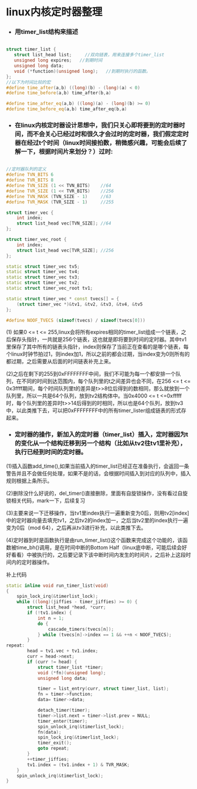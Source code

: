 # linux内核定时器整理

- ### 用timer_list结构来描述

 ```cpp
 
struct timer_list { 
    struct list_head list;     //双向链表，用来连接多个timer_list
    unsigned long expires;   //到期时间
    unsigned long data;   
    void (*function)(unsigned long);   //到期时执行的函数。
};
//以下为时间比较的宏
#define time_after(a,b) ((long)(b) - (long)(a) < 0) 
#define time_before(a,b) time_after(b,a) 

#define time_after_eq(a,b) ((long)(a) - (long)(b) >= 0) 
#define time_before_eq(a,b) time_after_eq(b,a)

```

- ### 在linux内核定时器设计思想中，我们只关心即将要到的定时器时间，而不会关心已经过时和很久才会过时的定时器，我们假定定时器在经过t个时间（linux时间接拍数，稍微感兴趣，可能会后续了解一下，根据时间片来划分？）过时:

```cpp

//定时器队列的定义
#define TVN_BITS 6 
#define TVR_BITS 8 
#define TVN_SIZE (1 << TVN_BITS)    //64
#define TVR_SIZE (1 << TVR_BITS)    //256
#define TVN_MASK (TVN_SIZE - 1)     //63
#define TVR_MASK (TVR_SIZE - 1)     //255

struct timer_vec { 
    int index; 
    struct list_head vec[TVN_SIZE]; //64
}; 

struct timer_vec_root { 
    int index; 
    struct list_head vec[TVR_SIZE]; //256
}; 

static struct timer_vec tv5; 
static struct timer_vec tv4; 
static struct timer_vec tv3; 
static struct timer_vec tv2; 
static struct timer_vec_root tv1; 

static struct timer_vec * const tvecs[] = { 
    (struct timer_vec *)&tv1, &tv2, &tv3, &tv4, &tv5 
}; 

#define NOOF_TVECS (sizeof(tvecs) / sizeof(tvecs[0]))

```

(1) 如果0 <= t <= 255,linux会将所有expires相同的timer_list组成一个链表，之后保存头指针，一共就是256个链表，这也就是即将要到时间的定时器。其中tv1里保存了其中所有的链表头指针，index则保存了当前正在查看的是哪个链表，每个linux时钟节拍过1，则index加1，所以之前的都会过期，当index变为0则所有的都过期，之后需要从后面的时间链表补充上来。

(2)之后在剩下的255到0xFFFFFFFF中间，我们不可能为每一个都安排一个队列，在不同的时间到达范围内，每个队列里的t之间差异也会不同，在256 <= t <= 0x3ffff期间，每个时间队列里t的差异是t>>8位后得到的数相同，那么就放到一个队列里，所以一共是64个队列，放到tv2结构体中。当0x4000 <= t <=0xfffff时，每个队列里的差异时t>>14后得到的时相同，所以也是64个队列，放到tv3中，以此类推下去，可以把0xFFFFFFFF中的所有timer_lister组成链表的形式存起来。

- ### 定时器的操作，新加入的定时器（timer_list）插入，定时器因为t的变化从一个结构迁移到另一个结构（比如从tv2往tv1里补充），执行已经到时间的定时器。

(1)插入函数add_time(),如果当前插入的timer_list已经正在准备执行，会返回一条警告并且不会做任何处理，如果不是的话，会根据时间插入到对应的队列中，插入规则根据上条所示。

(2)删除没什么好说的，del_timer()直接删除，里面有自旋锁操作，没有看过自旋锁相关代码，mark一下，后续复习

(3)主要来说一下迁移操作，当tv1里index执行一遍重新变为0后，则用tv2[index]中的定时器向量去填充tv1，之后tv2的index加一，之后当tv2里的index执行一遍变为0后（mod 64），之后再从tv3进行补充，以此类推下去。

(4)定时器到时是函数执行是由run_timer_list()这个函数来完成这个功能的，该函数被time_bh()调用，是在时间中断的Bottom Half（linux底中断，可能后续会好好看看）中被执行的，之后要记录下该中断时间内发生的时间片，之后补上这段时间内的定时器操作。

补上代码
```cpp
static inline void run_timer_list(void) 
{ 
    spin_lock_irq(&timerlist_lock); 
    while ((long)(jiffies - timer_jiffies) >= 0) { 
        struct list_head *head, *curr; 
        if (!tv1.index) { 
            int n = 1; 
            do { 
                cascade_timers(tvecs[n]); 
            } while (tvecs[n]->index == 1 && ++n < NOOF_TVECS); 
        } 
repeat: 
        head = tv1.vec + tv1.index; 
        curr = head->next; 
        if (curr != head) { 
            struct timer_list *timer; 
            void (*fn)(unsigned long); 
            unsigned long data; 

            timer = list_entry(curr, struct timer_list, list); 
            fn = timer->function; 
            data= timer->data; 

            detach_timer(timer); 
            timer->list.next = timer->list.prev = NULL; 
            timer_enter(timer); 
            spin_unlock_irq(&timerlist_lock); 
            fn(data); 
            spin_lock_irq(&timerlist_lock); 
            timer_exit(); 
            goto repeat; 
        } 
        ++timer_jiffies; 
        tv1.index = (tv1.index + 1) & TVR_MASK; 
    } 
    spin_unlock_irq(&timerlist_lock); 
}
```
